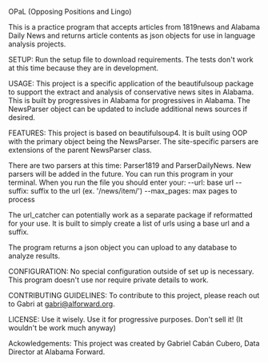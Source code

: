 OPaL (Opposing Positions and Lingo)

This is a practice program that accepts articles from 1819news and Alabama Daily News and returns article contents as json objects for use in language analysis projects.

SETUP: Run the setup file to download requirements. The tests don't work at this time because they are in development. 

USAGE: This project is a specific application of the beautifulsoup package to support the extract and analysis of conservative news sites in Alabama. This is built by progressives in Alabama for progressives in Alabama. The NewsParser object can be updated to include additional news sources if desired.

FEATURES: This project is based on beautifulsoup4. It is built using OOP with the primary object being the NewsParser. The site-specific parsers are extensions of the parent NewsParser class.

There are two parsers at this time: Parser1819 and ParserDailyNews. New parsers will be added in the future. You can run this program in your terminal. When you run the file you should enter your:
--url: base url
--suffix: suffix to the url (ex. '/news/item/')
--max_pages: max pages to process

The url_catcher can potentially work as a separate package if reformatted for your use. It is built to simply create a list of urls using a base url and a suffix.

The program returns a json object you can upload to any database to analyze results.

CONFIGURATION: No special configuration outside of set up is necessary. This program doesn't use nor require private details to work.

CONTRIBUTING GUIDELINES: To contribute to this project, please reach out to Gabri at gabri@alforward.org.

LICENSE: Use it wisely. Use it for progressive purposes. Don't sell it! (It wouldn't be work much anyway)

Ackowledgements: This project was created by Gabriel Cabán Cubero, Data Director at Alabama Forward.